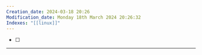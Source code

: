 ```yaml
---
Creation_date: 2024-03-18 20:26
Modification_date: Monday 18th March 2024 20:26:32
Indexes: "[[linux]]"
---
```

- [ ] 

----

















